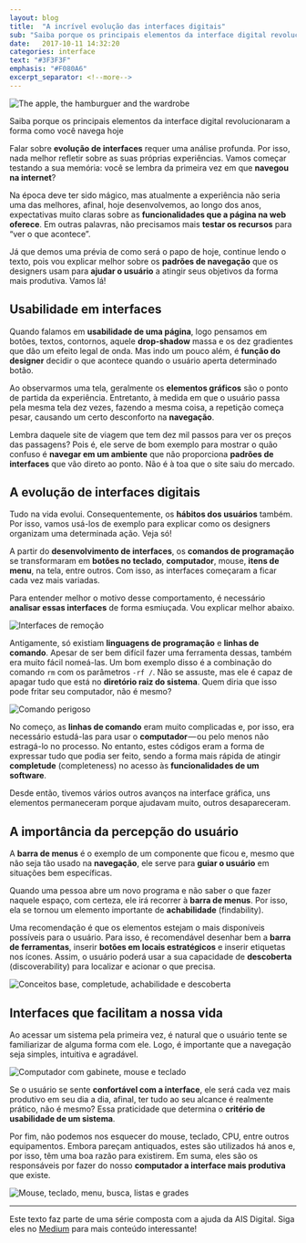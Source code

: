 ```yaml
---
layout: blog
title:  "A incrível evolução das interfaces digitais"
sub: "Saiba porque os principais elementos da interface digital revolucionaram a forma como você navega hoje"
date:   2017-10-11 14:32:20
categories: interface
text: "#3F3F3F"
emphasis: "#F080A6"
excerpt_separator: <!--more-->
---
```


![The apple, the hamburguer and the wardrobe](/images/ahw-1-hero.png)

Saiba porque os principais elementos da interface digital revolucionaram a forma como você navega hoje

<!--more-->

Falar sobre **evolução de interfaces** requer uma análise profunda.
Por isso, nada melhor refletir sobre as suas próprias experiências.
Vamos começar testando a sua memória: você se lembra da primeira vez em que **navegou na internet**?

Na época deve ter sido mágico, mas atualmente a experiência não seria uma das melhores, afinal, hoje desenvolvemos, ao longo dos anos, expectativas muito claras sobre as **funcionalidades que a página na web oferece**.
Em outras palavras, não precisamos mais **testar os recursos** para “ver o que acontece”.

Já que demos uma prévia de como será o papo de hoje, continue lendo o texto, pois vou explicar melhor sobre os **padrões de navegação** que os designers usam para **ajudar o usuário** a atingir seus objetivos da forma mais produtiva.
Vamos lá!

## Usabilidade em interfaces

Quando falamos em **usabilidade de uma página**, logo pensamos em botões, textos, contornos, aquele **drop-shadow** massa e os dez gradientes que dão um efeito legal de onda.
Mas indo um pouco além, é **função do designer** decidir o que acontece quando o usuário aperta determinado botão.

Ao observarmos uma tela, geralmente os **elementos gráficos** são o ponto de partida da experiência.
Entretanto, à medida em que o usuário passa pela mesma tela dez vezes, fazendo a mesma coisa, a repetição começa pesar, causando um certo desconforto na **navegação**.

Lembra daquele site de viagem que tem dez mil passos para ver os preços das passagens?
Pois é, ele serve de bom exemplo para mostrar o quão confuso é **navegar em um ambiente** que não proporciona **padrões de interfaces** que vão direto ao ponto.
Não é à toa que o site saiu do mercado.

## A evolução de interfaces digitais

Tudo na vida evolui. Consequentemente, os **hábitos dos usuários** também.
Por isso, vamos usá-los de exemplo para explicar como os designers organizam uma determinada ação.
Veja só!

A partir do **desenvolvimento de interfaces**, os **comandos de programação** se transformaram em **botões no teclado**, **computador**, mouse, **itens de menu**, na tela, entre outros.
Com isso, as interfaces começaram a ficar cada vez mais variadas.

Para entender melhor o motivo desse comportamento, é necessário **analisar essas interfaces** de forma esmiuçada.
Vou explicar melhor abaixo.

![Interfaces de remoção](/images/ahw-1-interactions.png)

Antigamente, só existiam **linguagens de programação** e **linhas de comando**.
Apesar de ser bem difícil fazer uma ferramenta dessas, também era muito fácil nomeá-las.
Um bom exemplo disso é a combinação do comando `rm` com os parâmetros `-rf /`.
Não se assuste, mas ele é capaz de apagar tudo que está no **diretório raiz do sistema**.
Quem diria que isso pode fritar seu computador, não é mesmo?

![Comando perigoso](/images/ahw-1-rmrf.png)

No começo, as **linhas de comando** eram muito complicadas e, por isso, era necessário estudá-las para usar o **computador** — ou pelo menos não estragá-lo no processo.
No entanto, estes códigos eram a forma de expressar tudo que podia ser feito, sendo a forma mais rápida de atingir **completude** (completeness) no acesso às **funcionalidades de um software**.

Desde então, tivemos vários outros avanços na interface gráfica, uns elementos permaneceram porque ajudavam muito, outros desapareceram.

## A importância da percepção do usuário

A **barra de menus** é o exemplo de um componente que ficou e, mesmo que não seja tão usado na **navegação**, ele serve para **guiar o usuário** em situações bem específicas.

Quando uma pessoa abre um novo programa e não saber o que fazer naquele espaço, com certeza, ele irá recorrer à **barra de menus**.
Por isso, ela se tornou um elemento importante de **achabilidade** (findability).

Uma recomendação é que os elementos estejam o mais disponíveis possíveis para o usuário.
Para isso, é recomendável desenhar bem a **barra de ferramentas**, inserir **botões em locais estratégicos** e inserir etiquetas nos ícones.
Assim, o usuário poderá usar a sua capacidade de **descoberta** (discoverability) para localizar e acionar o que precisa.

![Conceitos base, completude, achabilidade e descoberta](/images/ahw-1-cards.png)

## Interfaces que facilitam a nossa vida

Ao acessar um sistema pela primeira vez, é natural que o usuário tente se familiarizar de alguma forma com ele.
Logo, é importante que a navegação seja simples, intuitiva e agradável.

![Computador com gabinete, mouse e teclado](/images/ahw-1-pc.png)

Se o usuário se sente **confortável com a interface**, ele será cada vez mais produtivo em seu dia a dia, afinal, ter tudo ao seu alcance é realmente prático, não é mesmo?
Essa praticidade que determina o **critério de usabilidade de um sistema**.

Por fim, não podemos nos esquecer do mouse, teclado, CPU, entre outros equipamentos.
Embora pareçam antiquados, estes são utilizados há anos e, por isso, têm uma boa razão para existirem.
Em suma, eles são os responsáveis por fazer do nosso **computador a interface mais produtiva** que existe.

![Mouse, teclado, menu, busca, listas e grades](/images/ahw-1-elements.png)

---

Este texto faz parte de uma série composta com a ajuda da AIS Digital. Siga eles no [Medium](https://medium.com/aisdigital) para mais conteúdo interessante!
